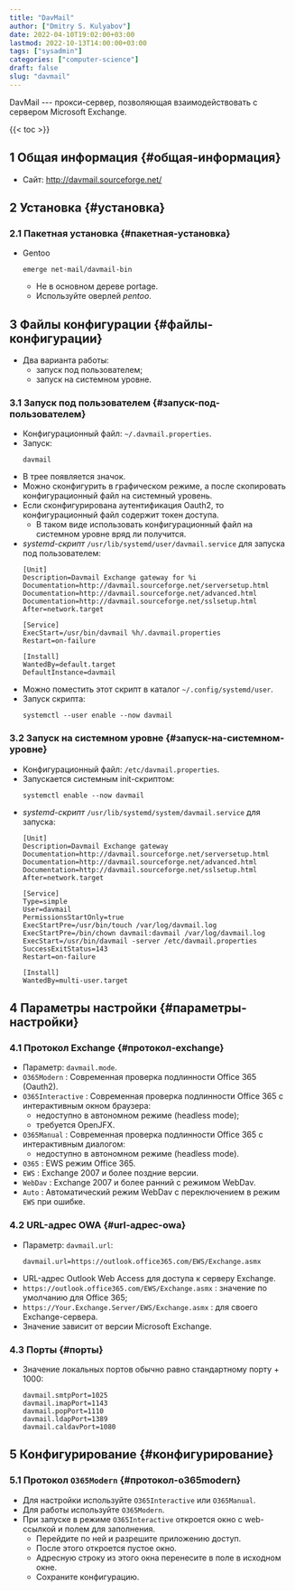 ```yaml
---
title: "DavMail"
author: ["Dmitry S. Kulyabov"]
date: 2022-04-10T19:02:00+03:00
lastmod: 2022-10-13T14:00:00+03:00
tags: ["sysadmin"]
categories: ["computer-science"]
draft: false
slug: "davmail"
---
```


DavMail --- прокси-сервер, позволяющая взаимодействовать с сервером Microsoft Exchange.

<!--more-->

{{< toc >}}


## <span class="section-num">1</span> Общая информация {#общая-информация}

-   Сайт: <http://davmail.sourceforge.net/>


## <span class="section-num">2</span> Установка {#установка}


### <span class="section-num">2.1</span> Пакетная установка {#пакетная-установка}

-   Gentoo
    ```shell
    emerge net-mail/davmail-bin
    ```

    -   Не в основном дереве portage.
    -   Используйте оверлей _pentoo_.


## <span class="section-num">3</span> Файлы конфигурации {#файлы-конфигурации}

-   Два варианта работы:
    -   запуск под пользователем;
    -   запуск на системном уровне.


### <span class="section-num">3.1</span> Запуск под пользователем {#запуск-под-пользователем}

-   Конфигурационный файл: `~/.davmail.properties`.
-   Запуск:
    ```shell
    davmail
    ```
-   В трее появляется значок.
-   Можно сконфигурить в графическом режиме, а после скопировать конфигурационный файл на системный уровень.
-   Если сконфигурирована аутентификация Oauth2, то конфигурационный файл содержит токен доступа.
    -   В таком виде использовать конфигурационный файл на системном уровне вряд ли получится.
-   _systemd-скрипт_ `/usr/lib/systemd/user/davmail.service` для запуска под пользователем:
    ```conf-unix
    [Unit]
    Description=Davmail Exchange gateway for %i
    Documentation=http://davmail.sourceforge.net/serversetup.html
    Documentation=http://davmail.sourceforge.net/advanced.html
    Documentation=http://davmail.sourceforge.net/sslsetup.html
    After=network.target

    [Service]
    ExecStart=/usr/bin/davmail %h/.davmail.properties
    Restart=on-failure

    [Install]
    WantedBy=default.target
    DefaultInstance=davmail
    ```
-   Можно поместить этот скрипт в каталог `~/.config/systemd/user`.
-   Запуск скрипта:
    ```shell
    systemctl --user enable --now davmail
    ```


### <span class="section-num">3.2</span> Запуск на системном уровне {#запуск-на-системном-уровне}

-   Конфигурационный файл: `/etc/davmail.properties`.
-   Запускается системным init-скриптом:
    ```shell
    systemctl enable --now davmail
    ```
-   _systemd-скрипт_ `/usr/lib/systemd/system/davmail.service` для запуска:
    ```conf-unix
    [Unit]
    Description=Davmail Exchange gateway
    Documentation=http://davmail.sourceforge.net/serversetup.html
    Documentation=http://davmail.sourceforge.net/advanced.html
    Documentation=http://davmail.sourceforge.net/sslsetup.html
    After=network.target

    [Service]
    Type=simple
    User=davmail
    PermissionsStartOnly=true
    ExecStartPre=/usr/bin/touch /var/log/davmail.log
    ExecStartPre=/bin/chown davmail:davmail /var/log/davmail.log
    ExecStart=/usr/bin/davmail -server /etc/davmail.properties
    SuccessExitStatus=143
    Restart=on-failure

    [Install]
    WantedBy=multi-user.target
    ```


## <span class="section-num">4</span> Параметры настройки {#параметры-настройки}


### <span class="section-num">4.1</span> Протокол Exchange {#протокол-exchange}

-   Параметр: `davmail.mode`.
-   `O365Modern` : Современная проверка подлинности Office 365  (Oauth2).
-   `O365Interactive` : Современная проверка подлинности Office 365 с интерактивным окном браузера:
    -   недоступно в автономном режиме (headless mode);
    -   требуется OpenJFX.
-   `O365Manual` : Современная проверка подлинности Office 365 с интерактивным диалогом:
    -   недоступно в автономном режиме (headless mode).
-   `O365` : EWS режим Office 365.
-   `EWS` : Exchange 2007 и более поздние версии.
-   `WebDav` : Exchange 2007 и более ранний с режимом WebDav.
-   `Auto` : Автоматический режим WebDav с переключением в режим `EWS` при ошибке.


### <span class="section-num">4.2</span> URL-адрес OWA {#url-адрес-owa}

-   Параметр: `davmail.url`:
    ```conf-unix
    davmail.url=https://outlook.office365.com/EWS/Exchange.asmx
    ```
-   URL-адрес Outlook Web Access для доступа к серверу Exchange.
-   `https://outlook.office365.com/EWS/Exchange.asmx` : значение по умолчанию для Office 365;
-   `https://Your.Exchange.Server/EWS/Exchange.asmx` : для своего Exchange-сервера.
-   Значение зависит от версии Microsoft Exchange.


### <span class="section-num">4.3</span> Порты {#порты}

-   Значение локальных портов обычно равно стандартному порту + 1000:
    ```conf-unix
    davmail.smtpPort=1025
    davmail.imapPort=1143
    davmail.popPort=1110
    davmail.ldapPort=1389
    davmail.caldavPort=1080
    ```


## <span class="section-num">5</span> Конфигурирование {#конфигурирование}


### <span class="section-num">5.1</span> Протокол `O365Modern` {#протокол-o365modern}

-   Для настройки используйте `O365Interactive` или `O365Manual`.
-   Для работы используйте `O365Modern`.
-   При запуске в режиме `O365Interactive` откроется окно с web-ссылкой и полем для заполнения.
    -   Перейдите по ней и разрешите приложению доступ.
    -   После этого откроется пустое окно.
    -   Адресную строку из этого окна перенесите в поле в исходном окне.
    -   Сохраните конфигурацию.
